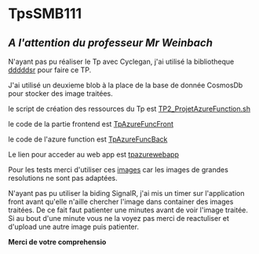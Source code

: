 # TpsSMB111

## _A l'attention du professeur Mr Weinbach_

N'ayant pas pu réaliser le Tp avec Cyclegan, j'ai utilisé la bibliotheque [dddddsr](https://github.com/zecloud/Azure-function-image-super-resolution) pour faire ce TP.

J'ai utilisé un deuxieme blob à la place de la base de donnée CosmosDb pour stocker des image traitées.

le script de création des ressources du Tp est [TP2_ProjetAzureFunction.sh](https://github.com/mousambe/TpsSMB111/blob/master/TP2_ProjetAzureFunction.sh)

le code de la partie frontend est [TpAzureFuncFront](https://github.com/mousambe/TpsSMB111/tree/master/TpAzureFuncFront)

le code de l'azure function est [TpAzureFuncBack](https://github.com/mousambe/TpsSMB111/tree/master/TpAzureFuncBack)

Le lien pour acceder au web app est [tpazurewebapp](https://tpazurewebapp.azurewebsites.net/)

Pour les tests merci d'utiliser ces [images](https://github.com/mousambe/TpsSMB111/tree/master/TpAzureFuncFront/images) car les images de grandes resolutions ne sont pas adaptées.

N'ayant pas pu utiliser la biding SignalR, j'ai mis un timer sur l'application front avant qu'elle n'aille chercher l'image dans container des images traitées.
De ce fait faut patienter une minutes avant de voir l'image traitée. Si au bout d'une minute vous ne la voyez pas merci de reactuliser et d'upload une autre image puis patienter.


**Merci de votre comprehensio**
